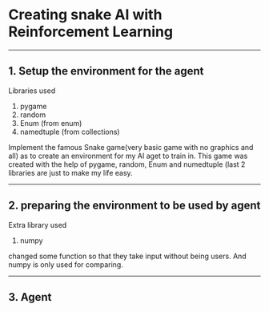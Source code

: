 # Creating snake AI with Reinforcement Learning
___

## 1. Setup the environment for the agent 
Libraries used
1. pygame 
2. random
3. Enum (from enum)
4. namedtuple (from collections)

Implement the famous Snake game(very basic game with no graphics and all) as to create an environment for my AI aget to train in.
This game was created with the help of pygame, random, Enum and numedtuple 
(last 2 libraries are just to make my life easy.
___

## 2. preparing the environment to be used by agent
Extra library used
1. numpy

changed some function so that they take input without being users. 
And numpy is only used for comparing.
___

## 3. Agent

 

